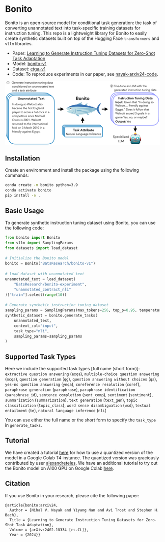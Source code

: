 # Bonito

Bonito is an open-source model for conditional task generation: the task of converting unannotated text into task-specific training datasets for instruction tuning. This repo is a lightweight library for Bonito to easily create synthetic datasets built on top of the Hugging Face `transformers` and `vllm` libraries.

- Paper: [Learning to Generate Instruction Tuning Datasets for
Zero-Shot Task Adaptation](https://arxiv.org/abs/2402.18334)
- Model: [bonito-v1](https://huggingface.co/BatsResearch/bonito-v1)
- Dataset: [ctga-v1](https://huggingface.co/datasets/BatsResearch/ctga-v1)
- Code: To reproduce experiments in our paper, see [nayak-arxiv24-code](https://github.com/BatsResearch/nayak-arxiv24-code).

![Bonito](assets/workflow.png)

## Installation
Create an environment and install the package using the following commands:
```bash
conda create -n bonito python=3.9
conda activate bonito
pip install -e .
```

## Basic Usage
To generate synthetic instruction tuning dataset using Bonito, you can use the following code:
```python
from bonito import Bonito
from vllm import SamplingParams
from datasets import load_dataset

# Initialize the Bonito model
bonito = Bonito("BatsResearch/bonito-v1")

# load dataset with unannotated text
unannotated_text = load_dataset(
    "BatsResearch/bonito-experiment",
    "unannotated_contract_nli"
)["train"].select(range(10))

# Generate synthetic instruction tuning dataset
sampling_params = SamplingParams(max_tokens=256, top_p=0.95, temperature=0.5, n=1)
synthetic_dataset = bonito.generate_tasks(
    unannotated_text,
    context_col="input",
    task_type="nli",
    sampling_params=sampling_params
)
```

## Supported Task Types
Here we include the supported task types [full name (short form)]: `extractive question answering` (`exqa`), `multiple-choice question answering` (`mcqa`), `question generation` (`qg`), `question answering without choices` (`qa`), `yes-no question answering` (`ynqa`), `coreference resolution` (`coref`), `paraphrase generation` (`paraphrase`), `paraphrase identification` (`paraphrase_id`), `sentence completion` (`sent_comp`), `sentiment` (`sentiment`), `summarization` (`summarization`), `text generation` (`text_gen`), `topic classification` (`topic_class`), `word sense disambiguation` (`wsd`), `textual entailment` (`te`), `natural language inference` (`nli`)

You can use either the full name or the short form to specify the `task_type` in `generate_tasks`.

## Tutorial
We have created a tutorial [here](https://colab.research.google.com/drive/12OCh4OYo1vr9ZvwIWK4JwZT7rkMrYrx2?usp=sharing) for how to use a quantized version of the model in a Google Colab T4 instance. The quantized version was graciously contributed by user [alexandreteles](https://github.com/alexandreteles).
We have an additional tutorial to try out the Bonito model on A100 GPU on Google Colab [here](https://colab.research.google.com/drive/1XuDRVKpUUqdjrqg2-P2FIqkdAQBnqoNL?usp=sharing).


## Citation
If you use Bonito in your research, please cite the following paper:
```
@article{bonito:arxiv24,
  Author = {Nihal V. Nayak and Yiyang Nan and Avi Trost and Stephen H. Bach},
  Title = {Learning to Generate Instruction Tuning Datasets for Zero-Shot Task Adaptation},
  Volume = {arXiv:2402.18334 [cs.CL]},
  Year = {2024}}
```
